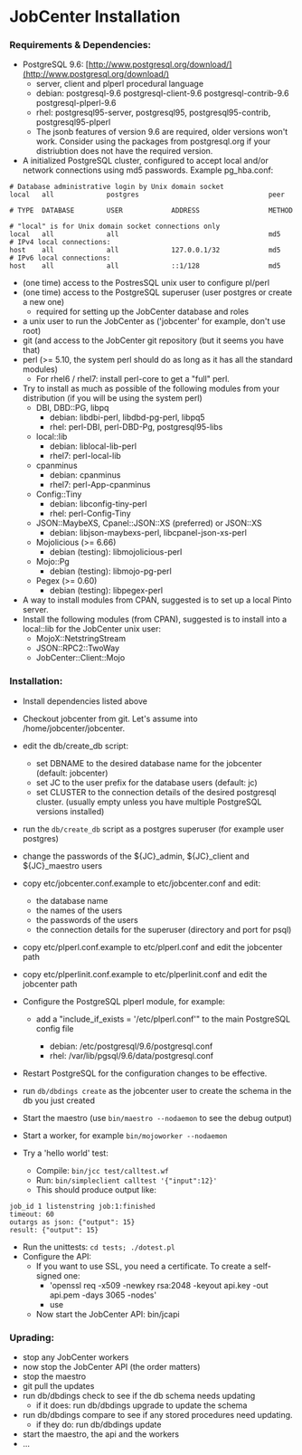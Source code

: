 
# JobCenter Installation

### Requirements & Dependencies:

*   PostgreSQL 9.6: [http://www.postgresql.org/download/](http://www.postgresql.org/download/)
    *   server, client and plperl procedural language
    *   debian: postgresql-9.6 postgresql-client-9.6 postgresql-contrib-9.6 postgresql-plperl-9.6
    *   rhel: postgresql95-server, postgresql95, postgresql95-contrib, postgresql95-plperl
    *   The jsonb features of version 9.6 are required, older versions won't
        work. Consider using the packages from postgresql.org if your
        distriubtion does not have the required version.
*   A initialized PostgreSQL cluster, configured to accept local and/or network connections
    using md5 passwords. Example pg_hba.conf:
```
# Database administrative login by Unix domain socket
local   all             postgres                                peer

# TYPE  DATABASE        USER            ADDRESS                 METHOD

# "local" is for Unix domain socket connections only
local   all             all                                     md5
# IPv4 local connections:
host    all             all             127.0.0.1/32            md5
# IPv6 local connections:
host    all             all             ::1/128                 md5

```
*   (one time) access to the PostresSQL unix user to configure pl/perl
*   (one time) access to the PostgreSQL superuser (user postgres or create a new one)
    * required for setting up the JobCenter database and roles
*   a unix user to run the JobCenter as ('jobcenter' for example, don't use root)
*   git (and access to the JobCenter git repository (but it seems you have
    that)
*   perl (>= 5.10, the system perl should do as long as it has all the
    standard modules)
    * For rhel6 / rhel7: install perl-core to get a "full" perl.
*   Try to install as much as possible of the following modules from your
    distribution (if you will be using the system perl)
    *   DBI, DBD::PG, libpq
        * debian: libdbi-perl, libdbd-pg-perl, libpq5
        * rhel: perl-DBI, perl-DBD-Pg, postgresql95-libs
    *   local::lib
        * debian: liblocal-lib-perl
        * rhel7: perl-local-lib
    *   cpanminus 
        * debian: cpanminus
        * rhel7: perl-App-cpanminus
    *   Config::Tiny
        * debian: libconfig-tiny-perl
        * rhel: perl-Config-Tiny
    *   JSON::MaybeXS, Cpanel::JSON::XS (preferred) or JSON::XS
        * debian: libjson-maybexs-perl, libcpanel-json-xs-perl
    *   Mojolicious (>= 6.66)
        * debian (testing): libmojolicious-perl
    *   Mojo::Pg
        * debian (testing): libmojo-pg-perl
    *   Pegex (>= 0.60)
        * debian (testing): libpegex-perl
*   A way to install modules from CPAN, suggested is to set up a local Pinto
    server.
*   Install the following modules (from CPAN), suggested is to install into a local::lib
    for the JobCenter unix user:
    *   MojoX::NetstringStream
    *   JSON::RPC2::TwoWay
    *   JobCenter::Client::Mojo


### Installation:

*   Install dependencies listed above
*   Checkout jobcenter from git. Let's assume into
    /home/jobcenter/jobcenter.
*   edit the db/create_db script:
    *   set DBNAME to the desired database name for the jobcenter (default: jobcenter)
    *   set JC to the user prefix for the database users (default: jc)
    *   set CLUSTER to the connection details of the desired postgresql cluster.
        (usually empty unless you have multiple PostgreSQL versions 
        installed)
*   run the `db/create_db` script as a postgres superuser (for example user postgres)
*   change the passwords of the ${JC}_admin, ${JC}_client and ${JC}_maestro users
*   copy etc/jobcenter.conf.example to etc/jobcenter.conf and edit:
    *   the database name
    *   the names of the users
    *   the passwords of the users
    *   the connection details for the superuser (directory and port for psql)
*   copy etc/plperl.conf.example to etc/plperl.conf and edit the jobcenter
    path
*   copy etc/plperlinit.conf.example to etc/plperlinit.conf and edit the jobcenter
    path
*   Configure the PostgreSQL plperl module, for example:

    *   add a "include_if_exists = '<jobcenter>/etc/plperl.conf'" to the main PostgreSQL
        config file
        * debian: /etc/postgresql/9.6/postgresql.conf
        * rhel: /var/lib/pgsql/9.6/data/postgresql.conf
*   Restart PostgreSQL for the configuration changes to be effective.
*   run `db/dbdings create` as the jobcenter user to create the schema in the db you
    just created
*   Start the maestro (use `bin/maestro --nodaemon` to see the debug output)
*   Start a worker, for example `bin/mojoworker --nodaemon`
*   Try a 'hello world' test:
    *   Compile: `bin/jcc test/calltest.wf`
    *   Run: `bin/simpleclient calltest '{"input":12}'`
    *   This should produce output like:
```
job_id 1 listenstring job:1:finished
timeout: 60
outargs as json: {"output": 15}
result: {"output": 15}
```
*   Run the unittests: `cd tests; ./dotest.pl`
*   Configure the API:
    *   If you want to use SSL, you need a certificate. To create a self-signed one:
        * 'openssl req -x509 -newkey rsa:2048 -keyout api.key -out api.pem -days 3065 -nodes'
        * use
    *   Now start the JobCenter API: bin/jcapi

### Uprading:

*   stop any JobCenter workers
*   now stop the JobCenter API (the order matters)
*   stop the maestro
*   git pull the updates
*   run db/dbdings check to see if the db schema needs updating
    *   if it does: run db/dbdings upgrade to update the schema
*   run db/dbdings compare to see if any stored procedures need updating.
    *   if they do: run db/dbdings update
*   start the maestro, the api and the workers
*   ...

